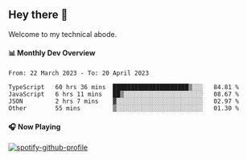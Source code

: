 ## Hey there 👋

Welcome to my technical abode.

#### 📊 Monthly Dev Overview
<!--START_SECTION:waka-->

```text
From: 22 March 2023 - To: 20 April 2023

TypeScript   60 hrs 36 mins  █████████████████████▒░░░   84.81 %
JavaScript   6 hrs 11 mins   ██▒░░░░░░░░░░░░░░░░░░░░░░   08.67 %
JSON         2 hrs 7 mins    ▓░░░░░░░░░░░░░░░░░░░░░░░░   02.97 %
Other        55 mins         ▒░░░░░░░░░░░░░░░░░░░░░░░░   01.30 %
```

<!--END_SECTION:waka-->

#### 🎧 Now Playing

[![spotify-github-profile](https://spotify-github-profile.vercel.app/api/view?uid=james2mid&cover_image=true&theme=natemoo-re)](https://open.spotify.com/user/james2mid?si=2b3baf2b09cb499e)
